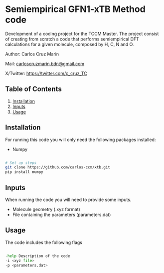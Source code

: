 # Semiempirical GFN1-xTB Method code

Development of a coding project for the TCCM Master. The project consist of creating from scratch a code that performs semiempirical DFT calculations for a given molecule, composed by H, C, N and O. 

Author: Carlos Cruz Marin

Mail: carloscruzmarin.bdn@gmail.com

X/Twitter: https://twitter.com/c_cruz_TC



## Table of Contents

1. [Installation](#installation)
2. [Inputs](#inputs)
3. [Usage](#usage)

## Installation

For running this code you will only need the following packages installed:
- Numpy


```bash

# Set up steps
git clone https://github.com/carlos-ccm/xtb.git
pip install numpy

```


## Inputs

When running the code you will need to provide some inputs.
- Molecule geometry (.xyz format)
- File containing the parameters (parameters.dat)

## Usage

The code includes the following flags
```python

-help Description of the code
-i <xyz file>
-p <parameters.dat>
```



